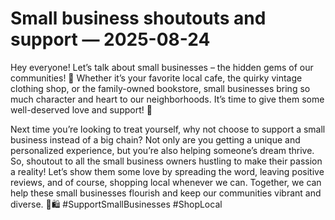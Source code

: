 # Small business shoutouts and support — 2025-08-24

Hey everyone! Let’s talk about small businesses – the hidden gems of our communities! 💎 Whether it’s your favorite local cafe, the quirky vintage clothing shop, or the family-owned bookstore, small businesses bring so much character and heart to our neighborhoods. It’s time to give them some well-deserved love and support! 🌟

Next time you’re looking to treat yourself, why not choose to support a small business instead of a big chain? Not only are you getting a unique and personalized experience, but you’re also helping someone’s dream thrive. So, shoutout to all the small business owners hustling to make their passion a reality! Let’s show them some love by spreading the word, leaving positive reviews, and of course, shopping local whenever we can. Together, we can help these small businesses flourish and keep our communities vibrant and diverse. 💪🛍️ #SupportSmallBusinesses #ShopLocal